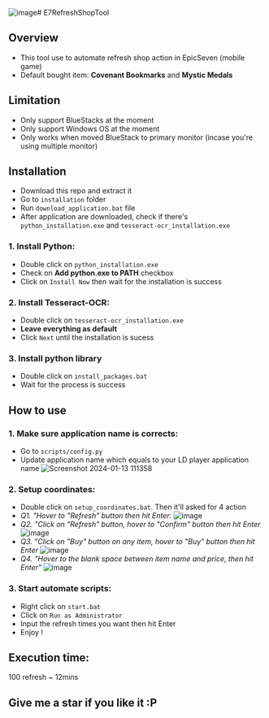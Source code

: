 ![image](https://github.com/tientruongwork/E7RefreshShopTool/assets/99798487/cddcf4cf-db9f-438a-9d1b-f4c2e9ab4e29)# E7RefreshShopTool

## Overview
- This tool use to automate refresh shop action in EpicSeven (mobile game)
- Default bought item: **Covenant Bookmarks** and **Mystic Medals**

## Limitation
- Only support BlueStacks at the moment
- Only support Windows OS at the moment
- Only works when moved BlueStack to primary monitor (incase you're using multiple monitor)

## Installation
- Download this repo and extract it
- Go to `installation` folder
- Run `download_application.bat` file
- After application are downloaded, check if there's `python_installation.exe` and `tesseract-ocr_installation.exe`

### 1. Install Python:
- Double click on `python_installation.exe`
- Check on **Add python.exe to PATH** checkbox
- Click on `Install Now` then wait for the installation is success

### 2. Install Tesseract-OCR:
- Double click on `tesseract-ocr_installation.exe`
- **Leave everything as default**
- Click `Next` until the installation is sucess

### 3. Install python library
- Double click on `install_packages.bat`
- Wait for the process is success


## How to use
### 1. Make sure application name is corrects:
- Go to `scripts/config.py`
- Update application name which equals to your LD player application name
![Screenshot 2024-01-13 111358](https://github.com/tientruongwork/E7RefreshShopTool/assets/99798487/c0658ddc-9586-4ffb-939b-243f60ea6388)

### 2. Setup coordinates:
- Double click on `setup_coordinates.bat`. Then it'll asked for 4 action
- *Q1. "Hover to "Refresh" button then hit Enter:*
![image](https://user-images.githubusercontent.com/99798487/226973885-88b23ab5-b806-4477-9f68-a83608496f93.png)
- *Q2. "Click on "Refresh" button, hover to "Confirm" button then hit Enter*
![image](https://user-images.githubusercontent.com/99798487/226974083-290a8488-d04a-4cc2-a651-07b9353926e9.png)
- *Q3. "Click on "Buy" button on any item, hover to "Buy" button then hit Enter*
![image](https://user-images.githubusercontent.com/99798487/226974347-42599d13-3269-4591-92de-ac487839a309.png)
- *Q4. "Hover to the blank space between item name and price, then hit Enter"*
![image](https://user-images.githubusercontent.com/99798487/226974612-1945891d-fa27-4bc1-91ea-55f5f05551aa.png)

### 3. Start automate scripts:
- Right click on `start.bat`
- Click on `Run as Administrator`
- Input the refresh times you want then hit Enter
- Enjoy !

## Execution time:
100 refresh ~ 12mins

## Give me a star if you like it :P
